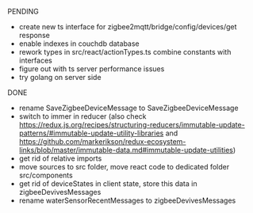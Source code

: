 PENDING
- create new ts interface for zigbee2mqtt/bridge/config/devices/get response
- enable indexes in couchdb database
- rework types in src/react/actionTypes.ts combine constants with interfaces
- figure out with ts server performance issues
- try golang on server side

DONE
- rename SaveZigbeeDeviceMessage to SaveZigbeeDeviceMessage
- switch to immer in reducer (also check https://redux.js.org/recipes/structuring-reducers/immutable-update-patterns/#immutable-update-utility-libraries and https://github.com/markerikson/redux-ecosystem-links/blob/master/immutable-data.md#immutable-update-utilities)
- get rid of relative imports
- move sources to src folder, move react code to dedicated folder src/components
- get rid of deviceStates in client state, store this data in zigbeeDevivesMessages
- rename waterSensorRecentMessages to zigbeeDevivesMessages
